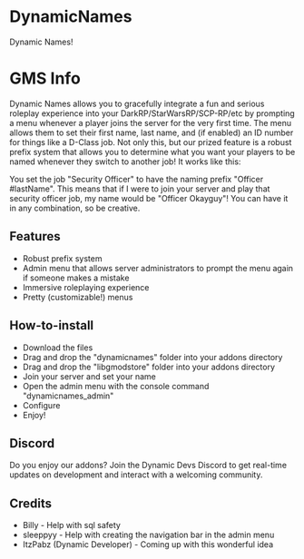 # DynamicNames

Dynamic Names!

# GMS Info

Dynamic Names allows you to gracefully integrate a fun and serious roleplay experience into your DarkRP/StarWarsRP/SCP-RP/etc by prompting a menu whenever a player joins the server for the very first time. The menu allows them to set their first name, last name, and (if enabled) an ID number for things like a D-Class job. Not only this, but our prized feature is a robust prefix system that allows you to determine what you want your players to be named whenever they switch to another job! It works like this:

You set the job "Security Officer" to have the naming prefix "Officer #lastName". This means that if I were to join your server and play that security officer job, my name would be "Officer Okayguy"! You can have it in any combination, so be creative.

## Features

- Robust prefix system
- Admin menu that allows server administrators to prompt the menu again if someone makes a mistake
- Immersive roleplaying experience
- Pretty (customizable!) menus

## How-to-install

- Download the files
- Drag and drop the "dynamicnames" folder into your addons directory
- Drag and drop the "libgmodstore" folder into your addons directory
- Join your server and set your name
- Open the admin menu with the console command "dynamicnames_admin"
- Configure
- Enjoy!

## Discord

Do you enjoy our addons? Join the Dynamic Devs Discord to get real-time updates on development and interact with a welcoming community.

## Credits
- Billy - Help with sql safety
- sleeppyy - Help with creating the navigation bar in the admin menu
- ItzPabz (Dynamic Developer) - Coming up with this wonderful idea
